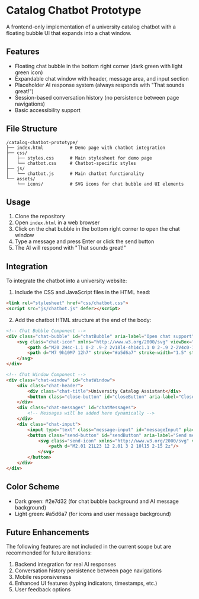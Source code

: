 # Catalog Chatbot Prototype

A frontend-only implementation of a university catalog chatbot with a floating bubble UI that expands into a chat window.

## Features

- Floating chat bubble in the bottom right corner (dark green with light green icon)
- Expandable chat window with header, message area, and input section
- Placeholder AI response system (always responds with "That sounds great!")
- Session-based conversation history (no persistence between page navigations)
- Basic accessibility support

## File Structure

```
/catalog-chatbot-prototype/
├── index.html          # Demo page with chatbot integration
├── css/
│   ├── styles.css      # Main stylesheet for demo page
│   └── chatbot.css     # Chatbot-specific styles
├── js/
│   └── chatbot.js      # Main chatbot functionality
└── assets/
    └── icons/          # SVG icons for chat bubble and UI elements
```

## Usage

1. Clone the repository
2. Open `index.html` in a web browser
3. Click on the chat bubble in the bottom right corner to open the chat window
4. Type a message and press Enter or click the send button
5. The AI will respond with "That sounds great!"

## Integration

To integrate the chatbot into a university website:

1. Include the CSS and JavaScript files in the HTML head:
```html
<link rel="stylesheet" href="css/chatbot.css">
<script src="js/chatbot.js" defer></script>
```

2. Add the chatbot HTML structure at the end of the body:
```html
<!-- Chat Bubble Component -->
<div class="chat-bubble" id="chatBubble" aria-label="Open chat support">
    <svg class="chat-icon" xmlns="http://www.w3.org/2000/svg" viewBox="0 0 24 24">
        <path d="M20 2H4c-1.1 0-2 .9-2 2v18l4-4h14c1.1 0 2-.9 2-2V4c0-1.1-.9-2-2-2zm0 14H6l-2 2V4h16v12z"/>
        <path d="M7 9h10M7 12h7" stroke="#a5d6a7" stroke-width="1.5" stroke-linecap="round"/>
    </svg>
</div>

<!-- Chat Window Component -->
<div class="chat-window" id="chatWindow">
    <div class="chat-header">
        <div class="chat-title">University Catalog Assistant</div>
        <button class="close-button" id="closeButton" aria-label="Close chat">×</button>
    </div>
    <div class="chat-messages" id="chatMessages">
        <!-- Messages will be added here dynamically -->
    </div>
    <div class="chat-input">
        <input type="text" class="message-input" id="messageInput" placeholder="Type your message here...">
        <button class="send-button" id="sendButton" aria-label="Send message">
            <svg class="send-icon" xmlns="http://www.w3.org/2000/svg" viewBox="0 0 24 24">
                <path d="M2.01 21L23 12 2.01 3 2 10l15 2-15 2z"/>
            </svg>
        </button>
    </div>
</div>
```

## Color Scheme

- Dark green: #2e7d32 (for chat bubble background and AI message background)
- Light green: #a5d6a7 (for icons and user message background)

## Future Enhancements

The following features are not included in the current scope but are recommended for future iterations:

1. Backend integration for real AI responses
2. Conversation history persistence between page navigations
3. Mobile responsiveness
4. Enhanced UI features (typing indicators, timestamps, etc.)
5. User feedback options
